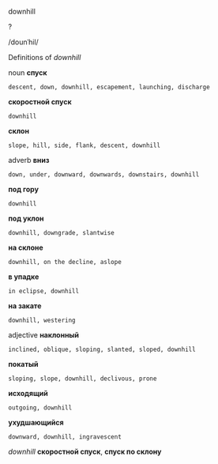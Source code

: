 downhill

?

/dounˈhil/

Definitions of _downhill_

noun
**спуск**

    descent, down, downhill, escapement, launching, discharge
**скоростной спуск**

    downhill
**склон**

    slope, hill, side, flank, descent, downhill

adverb
**вниз**

    down, under, downward, downwards, downstairs, downhill
**под гору**

    downhill
**под уклон**

    downhill, downgrade, slantwise
**на склоне**

    downhill, on the decline, aslope
**в упадке**

    in eclipse, downhill
**на закате**

    downhill, westering

adjective
**наклонный**

    inclined, oblique, sloping, slanted, sloped, downhill
**покатый**

    sloping, slope, downhill, declivous, prone
**исходящий**

    outgoing, downhill
**ухудшающийся**

    downward, downhill, ingravescent

_downhill_
**скоростной спуск**, **спуск по склону**